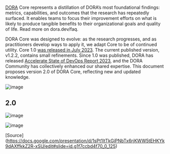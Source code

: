 [DORA](https://dora.dev/research) Core represents a distillation of DORA’s most foundational findings: metrics, capabilities, and outcomes that the research has repeatedly surfaced. It enables teams to focus their improvement efforts on what is likely to produce tangible benefits to their organizational goals and quality of life. Read more on dora.dev/faq.

DORA Core was designed to evolve: as the research progresses, and as practitioners develop ways to apply it, we adapt Core to be of continued utility.
Core 1.0 [was released in July 2023](https://github.com/dora-team/dora.dev/blob/main/hugo/assets/core/README.md). The current published version, v1.2.2, contains small refinements.
Since 1.0 was published, DORA has released [Accelerate State of DevOps Report 2023](http://dora.dev/dora-report-2023), and the DORA Community has collectively enhanced our shared expertise. This document proposes version 2.0 of DORA Core, reflecting new and updated knowledge.

![image](https://github.com/AdyKalra/technolgytrends/assets/8856857/0dea885a-3372-4753-befc-0eb13017b91c)

## 2.0

![image](https://github.com/AdyKalra/technolgytrends/assets/8856857/43bba81d-d9d3-4e00-b214-4f544e23919f)

![image](https://github.com/AdyKalra/technolgytrends/assets/8856857/7c535936-6bd0-4627-8c3a-0abf243b6328)


[Source[]()](https://docs.google.com/presentation/d/1sPt1ItTkGiPNbTx6rjKWW5tEHKYk9dAXffkkZ2R-xSU/edit#slide=id.g1f7ccbd4f70_0_125)
